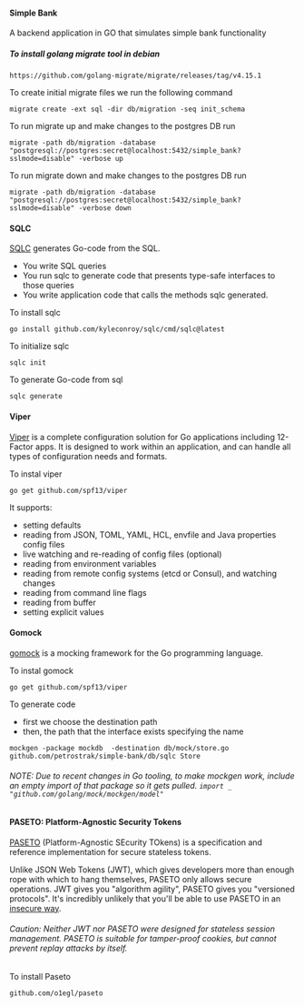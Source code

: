 #### Simple Bank
A backend application in GO that simulates simple bank functionality

##### To install golang migrate tool in debian
`https://github.com/golang-migrate/migrate/releases/tag/v4.15.1`

To create initial migrate files we run the following command

```
migrate create -ext sql -dir db/migration -seq init_schema
```

To run migrate up and make changes to the postgres DB run

```
migrate -path db/migration -database "postgresql://postgres:secret@localhost:5432/simple_bank?sslmode=disable" -verbose up
```

To run migrate down and make changes to the postgres DB run

```
migrate -path db/migration -database "postgresql://postgres:secret@localhost:5432/simple_bank?sslmode=disable" -verbose down
```

#### SQLC
[SQLC](https://docs.sqlc.dev/en/stable/) generates Go-code from the SQL.
* You write SQL queries
* You run sqlc to generate code that presents type-safe interfaces to those queries
* You write application code that calls the methods sqlc generated.

To install sqlc

```
go install github.com/kyleconroy/sqlc/cmd/sqlc@latest
```

To initialize sqlc

```
sqlc init
```

To generate Go-code from sql

```
sqlc generate
```

#### Viper
[Viper](https://github.com/spf13/viper) is a complete configuration solution for Go applications including 12-Factor apps. It is designed to work within an application, and can handle all types of configuration needs and formats.

To instal viper

```
go get github.com/spf13/viper
```

It supports:

* setting defaults
* reading from JSON, TOML, YAML, HCL, envfile and Java properties config files
* live watching and re-reading of config files (optional)
* reading from environment variables
* reading from remote config systems (etcd or Consul), and watching changes
* reading from command line flags
* reading from buffer
* setting explicit values

#### Gomock
[gomock](https://github.com/golang/mock) is a mocking framework for the Go programming language.

To instal gomock

```
go get github.com/spf13/viper
```

To generate code
* first we choose the destination path 
* then, the path that the interface exists
specifying the name
```
mockgen -package mockdb  -destination db/mock/store.go github.com/petrostrak/simple-bank/db/sqlc Store
```

###### NOTE: Due to recent changes in Go tooling, to make mockgen work, include an empty import of that package so it gets pulled. `import _ "github.com/golang/mock/mockgen/model"`

#### PASETO: Platform-Agnostic Security Tokens
[PASETO](https://github.com/aidantwoods/go-paseto) (Platform-Agnostic SEcurity TOkens) is a specification and reference implementation for secure stateless tokens.

Unlike JSON Web Tokens (JWT), which gives developers more than enough rope with which to hang themselves, PASETO only allows secure operations. JWT gives you "algorithm agility", PASETO gives you "versioned protocols". It's incredibly unlikely that you'll be able to use PASETO in an [insecure way](https://auth0.com/blog/critical-vulnerabilities-in-json-web-token-libraries/).
###### Caution: Neither JWT nor PASETO were designed for stateless session management. PASETO is suitable for tamper-proof cookies, but cannot prevent replay attacks by itself.

To install Paseto
```
github.com/o1egl/paseto
```
